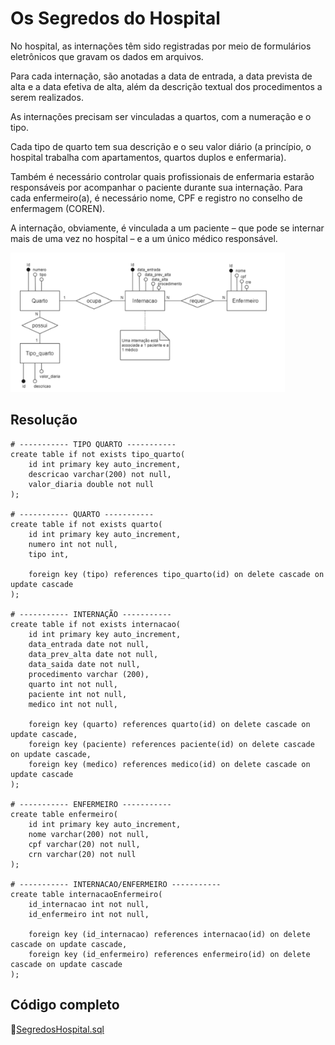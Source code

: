 # Os Segredos do Hospital

No hospital, as internações têm sido registradas por meio de formulários eletrônicos que gravam os dados em arquivos. 

Para cada internação, são anotadas a data de entrada, a data prevista de alta e a data efetiva de alta, além da descrição textual dos procedimentos a serem realizados. 

As internações precisam ser vinculadas a quartos, com a numeração e o tipo. 

Cada tipo de quarto tem sua descrição e o seu valor diário (a princípio, o hospital trabalha com apartamentos, quartos duplos e enfermaria).

Também é necessário controlar quais profissionais de enfermaria estarão responsáveis por acompanhar o paciente durante sua internação. Para cada enfermeiro(a), é necessário nome, CPF e registro no conselho de enfermagem (COREN).

A internação, obviamente, é vinculada a um paciente – que pode se internar mais de uma vez no hospital – e a um único médico responsável.

<img src='assets/image/image.png' alt='diagrama de entidade e relacionamento'>

## Resolução
```
# ----------- TIPO QUARTO ----------- 
create table if not exists tipo_quarto(
	id int primary key auto_increment,
    descricao varchar(200) not null,
    valor_diaria double not null
);

# ----------- QUARTO ----------- 
create table if not exists quarto(
	id int primary key auto_increment,
    numero int not null,
    tipo int,
    
    foreign key (tipo) references tipo_quarto(id) on delete cascade on update cascade
);

# ----------- INTERNAÇÃO ----------- 
create table if not exists internacao(
	id int primary key auto_increment,
    data_entrada date not null,
    data_prev_alta date not null,
    data_saida date not null,
    procedimento varchar (200),
    quarto int not null,
    paciente int not null,
    medico int not null,
    
    foreign key (quarto) references quarto(id) on delete cascade on update cascade,
    foreign key (paciente) references paciente(id) on delete cascade on update cascade,
    foreign key (medico) references medico(id) on delete cascade on update cascade
);

# ----------- ENFERMEIRO ----------- 
create table enfermeiro(
	id int primary key auto_increment,
    nome varchar(200) not null,
    cpf varchar(20) not null,
    crn varchar(20) not null
);

# ----------- INTERNACAO/ENFERMEIRO ----------- 
create table internacaoEnfermeiro(
	id_internacao int not null,
    id_enfermeiro int not null,
    
    foreign key (id_internacao) references internacao(id) on delete cascade on update cascade,
    foreign key (id_enfermeiro) references enfermeiro(id) on delete cascade on update cascade    
);
```
## Código completo
🔗<a href='SegredosHospital.sql'>SegredosHospital.sql</a>
